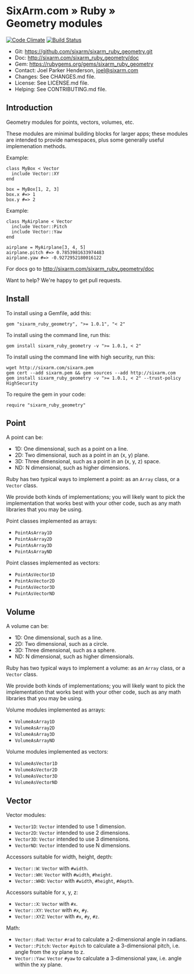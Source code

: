 # SixArm.com » Ruby » <br> Geometry modules

<!--HEADER-OPEN-->

[![Code Climate](https://codeclimate.com/github/SixArm/sixarm_ruby_geometry.git.png)](https://codeclimate.com/github/SixArm/sixarm_ruby_geometry.git)
[![Build Status](https://travis-ci.org/SixArm/sixarm_ruby_geometry.git.png)](https://travis-ci.org/SixArm/sixarm_ruby_geometry.git)

* Git: <https://github.com/sixarm/sixarm_ruby_geometry.git>
* Doc: <http://sixarm.com/sixarm_ruby_geometry/doc>
* Gem: <https://rubygems.org/gems/sixarm_ruby_geometry>
* Contact: Joel Parker Henderson, <joel@sixarm.com>
* Changes: See CHANGES.md file.
* License: See LICENSE.md file.
* Helping: See CONTRIBUTING.md file.

<!--HEADER-SHUT-->


## Introduction

Geometry modules for points, vectors, volumes, etc.

These modules are minimal building blocks for larger apps; these modules are intended to provide namespaces, plus some generally useful implemenation methods.

Example:

    class MyBox < Vector
      include Vector::XY
    end

    box = MyBox[1, 2, 3]
    box.x #=> 1
    box.y #=> 2


Example:

    class MyAirplane < Vector
      include Vector::Pitch
      include Vector::Yaw
    end

    airplane = MyAirplane[3, 4, 5]
    airplane.pitch #=> 0.7853981633974483
    airplane.yaw #=> -0.9272952180016122

For docs go to <http://sixarm.com/sixarm_ruby_geometry/doc>

Want to help? We're happy to get pull requests.


<!--INSTALL-OPEN-->

## Install

To install using a Gemfile, add this:

    gem "sixarm_ruby_geometry", ">= 1.0.1", "< 2"

To install using the command line, run this:

    gem install sixarm_ruby_geometry -v ">= 1.0.1, < 2"

To install using the command line with high security, run this:

    wget http://sixarm.com/sixarm.pem
    gem cert --add sixarm.pem && gem sources --add http://sixarm.com
    gem install sixarm_ruby_geometry -v ">= 1.0.1, < 2" --trust-policy HighSecurity

To require the gem in your code:

    require "sixarm_ruby_geometry"

<!--INSTALL-SHUT-->


## Point

A point can be:

* 1D: One dimensional, such as a point on a line.
* 2D: Two dimensional, such as a point in an (x, y) plane.
* 3D: Three dimensional, such as a point in an (x, y, z) space.
* ND: N dimensional, such as higher dimensions.

Ruby has two typical ways to implement a point: as an `Array` class, or a `Vector` class.

We provide both kinds of implementations; you will likely want to pick the implementation that works best with your other code, such as any math libraries that you may be using.

Point classes implemented as arrays:

* `PointAsArray1D`
* `PointAsArray2D`
* `PointAsArray3D`
* `PointAsArrayND`

Point classes implemented as vectors:

* `PointAsVector1D`
* `PointAsVector2D`
* `PointAsVector3D`
* `PointAsVectorND`


## Volume

A volume can be:

* 1D: One dimensional, such as a line.
* 2D: Two dimensional, such as a circle.
* 3D: Three dimensional, such as a sphere.
* ND: N dimensional, such as higher dimensionals.

Ruby has two typical ways to implement a volume: as an `Array` class, or a `Vector` class.

We provide both kinds of implementations; you will likely want to pick the implementation that works best with your other code, such as any math libraries that you may be using.

Volume modules implemented as arrays:

* `VolumeAsArray1D`
* `VolumeAsArray2D`
* `VolumeAsArray3D`
* `VolumeAsArrayND`

Volume modules implemented as vectors:

* `VolumeAsVector1D`
* `VolumeAsVector2D`
* `VolumeAsVector3D`
* `VolumeAsVectorND`


## Vector

Vector modules:

* `Vector1D`: `Vector` intended to use 1 dimension.
* `Vector2D`: `Vector` intended to use 2 dimensions.
* `Vector3D`: `Vector` intended to use 3 dimensions.
* `VectorND`: `Vector` intended to use N dimensions.

Accessors suitable for width, height, depth:

* `Vector::W`: `Vector` with `#width`.
* `Vector::WH`: `Vector` with `#width`, `#height`.
* `Vector::WHD`: `Vector` with `#width`, `#height`, `#depth`.

Accessors suitable for x, y, z:

* `Vector::X`: `Vector` with `#x`.
* `Vector::XY`: `Vector` with `#x`, `#y`.
* `Vector::XYZ`: `Vector` with `#x`, `#y`, `#z`.

Math:

* `Vector::Rad`: `Vector` `#rad` to calculate a 2-dimensional angle in radians.
* `Vector::Pitch`: `Vector` `#pitch` to calculate a 3-dimensional pitch, i.e. angle from the xy plane to z.
* `Vector::Yaw`: `Vector` `#yaw` to calculate a 3-dimensional yaw, i.e. angle within the xy plane.
